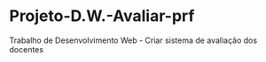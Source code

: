 # Projeto-D.W.-Avaliar-prf
Trabalho de Desenvolvimento Web - Criar sistema de avaliação dos docentes
